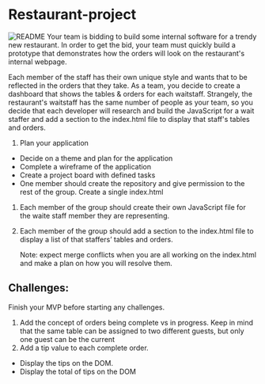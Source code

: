 # Restaurant-project
![README](https://user-images.githubusercontent.com/85176043/183534348-26dbba59-01b1-425f-879a-6e014f59921e.png)
Your team is bidding to build some internal software for a trendy new restaurant. In order to get the bid, your team must quickly build a prototype that demonstrates how the orders will look on the restaurant's internal webpage.

Each member of the staff has their own unique style and wants that to be reflected in the orders that they take. As a team, you decide to create a dashboard that shows the tables & orders for each waitstaff. Strangely, the restaurant's waitstaff has the same number of people as your team, so you decide that each developer will research and build the JavaScript for a wait staffer and add a section to the index.html file to display that staff's tables and orders.

1. Plan your application
- Decide on a theme and plan for the application
- Complete a wireframe of the application
- Create a project board with defined tasks
- One member should create the repository and give permission to the rest of the group. Create a single index.html
1. Each member of the group should create their own JavaScript file for the waite staff member they are representing.
2. Each member of the group should add a section to the index.html file to display a list of that staffers’ tables and orders.
    
    Note: expect merge conflicts when you are all working on the index.html and make a plan on how you will resolve them.
    

## Challenges:

Finish your MVP before starting any challenges.

1. Add the concept of orders being complete vs in progress. Keep in mind that the same table can be assigned to two different guests, but only one guest can be the current
2. Add a tip value to each complete order.
- Display the tips on the DOM.
- Display the total of tips on the DOM
